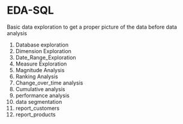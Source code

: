# EDA-SQL

Basic data exploration to get a proper picture of the data before data analysis
1. Database exploration
2. Dimension Exploration
3. Date_Range_Exploration
4. Measure Exploration
5. Magnitude Analysis
6. Ranking Analysis
7. Change_over_time analysis
8. Cumulative analysis
9. performance analysis
10. data segmentation
11. report_customers
12. report_products
